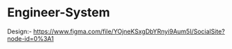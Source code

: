 # Engineer-System

Design:- https://www.figma.com/file/YOjneKSxgDbYRnyi9Aum5I/SocialSite?node-id=0%3A1
